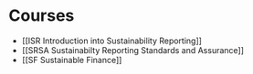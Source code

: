 # Courses
- [[ISR Introduction into Sustainability Reporting]]
- [[SRSA Sustainabilty Reporting Standards and Assurance]]
- [[SF Sustainable Finance]]
